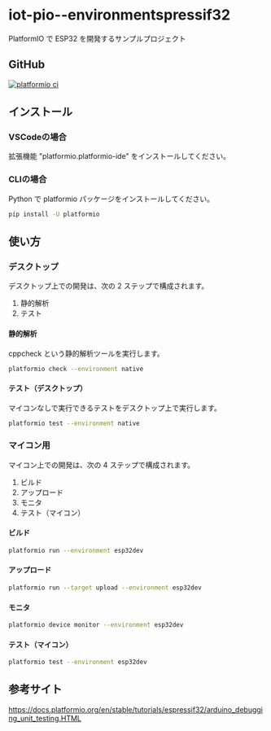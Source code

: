 # iot-pio--environmentspressif32

PlatformIO で ESP32 を開発するサンプルプロジェクト

## GitHub

[![platformio ci](https://github.com/kannkyo/iot-pio--environmentspressif32/actions/workflows/platformio-ci.yml/badge.svg)](https://github.com/kannkyo/iot-pio--environmentspressif32/actions/workflows/platformio-ci.yml)

## インストール

### VSCodeの場合

拡張機能 "platformio.platformio-ide" をインストールしてください。

### CLIの場合

Python で platformio パッケージをインストールしてください。

```bash
pip install -U platformio
```

## 使い方

### デスクトップ

デスクトップ上での開発は、次の 2 ステップで構成されます。

1. 静的解析
2. テスト

#### 静的解析

cppcheck という静的解析ツールを実行します。

```bash
platformio check --environment native
```

#### テスト（デスクトップ）

マイコンなしで実行できるテストをデスクトップ上で実行します。

```bash
platformio test --environment native
```

### マイコン用

マイコン上での開発は、次の 4 ステップで構成されます。

1. ビルド
2. アップロード
3. モニタ
4. テスト（マイコン）

#### ビルド

```bash
platformio run --environment esp32dev
```

#### アップロード

```bash
platformio run --target upload --environment esp32dev
```

#### モニタ

```bash
platformio device monitor --environment esp32dev 
```

#### テスト（マイコン）

```bash
platformio test --environment esp32dev
```

## 参考サイト

<https://docs.platformio.org/en/stable/tutorials/espressif32/arduino_debugging_unit_testing.HTML>
